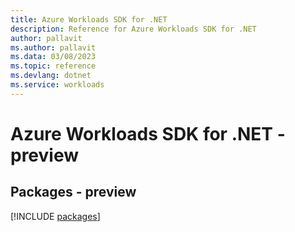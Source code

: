 ```yaml
---
title: Azure Workloads SDK for .NET
description: Reference for Azure Workloads SDK for .NET
author: pallavit
ms.author: pallavit
ms.data: 03/08/2023
ms.topic: reference
ms.devlang: dotnet
ms.service: workloads
---
```

# Azure Workloads SDK for .NET - preview
## Packages - preview
[!INCLUDE [packages](workloads-index.md)]